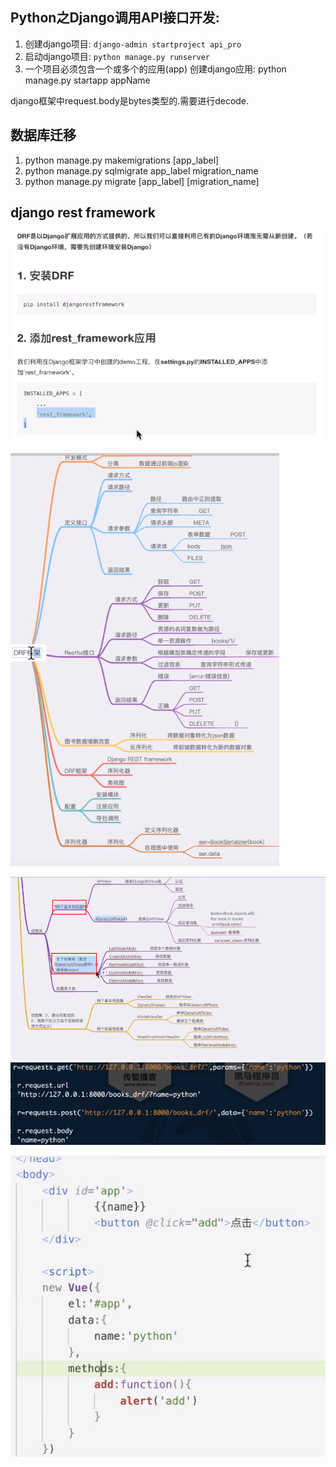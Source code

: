 ## Python之Django调用API接口开发:
1. 创建django项目: ```django-admin startproject api_pro```
2. 启动django项目: ```python manage.py runserver```
3. 一个项目必须包含一个或多个的应用(app)
    创建django应用: python manage.py startapp appName

django框架中request.body是bytes类型的.需要进行decode.


## 数据库迁移
1. python manage.py makemigrations [app_label]
2. python manage.py sqlmigrate app_label migration_name
3. python manage.py migrate [app_label] [migration_name]

## django rest framework
![](images_attachments/20201222224543498_10048.png)



![](images_attachments/20201222232100226_11147.png)





![](images_attachments/20201224233424733_8558.png) 
![](images_attachments/20201225231314093_29592.png)

![](images_attachments/20201226103647402_7700.png)